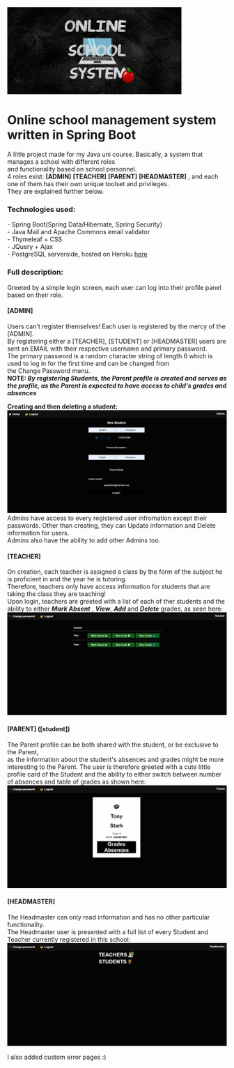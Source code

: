 <img src="/src/main/resources/static/images/logo.png"/>
<h1>Online school management system written in Spring Boot </h1>
A little project made for my Java uni course. Basically, a system that manages a school with different roles <br> and functionality based on school personnel. <br>
4 roles exist: <b>[ADMIN]</b> <b>[TEACHER]</b> <b>[PARENT]</b> <b>[HEADMASTER]</b> ,  and each one of them has their own unique toolset and privileges. <br>
They are explained further below.
<h3>Technologies used: </h3>
- Spring Boot(Spring Data/Hibernate, Spring Security) <br>
- Java Mail and Apache Commons email validator <br>
- Thymeleaf + CSS <br>
- JQuery + Ajax  <br>
- PostgreSQL serverside, hosted on Heroku <a href="https://school-system-heroku.herokuapp.com/">here</a> 
<h3>Full description:</h3>
Greeted by a simple login screen, each user can log into their profile panel based on their role. <br>
<h4>[ADMIN]</h4>
Users can't register themselves! Each user is registered by the mercy of the [ADMIN]. <br> By registering either a [TEACHER], [STUDENT] or [HEADMASTER] 
users are sent an EMAIL with their respective username and primary password. <br> The primary password is a random character string of length 6 which is used to log in for the first time and can be changed 
from <br> the Change Password menu. <br>
<b>NOTE: <i>By registering Students, the Parent profile is created and serves as the profile, as the Parent is expected to have access to child's grades and absences </i></b> <p></p>
<b>Creating and then deleting a student: </b>
<img src="/src/main/resources/static/images/saveStudent.gif"/>
Admins have access to every registered user infromation except their passwords. Other than creating, they can Update information and Delete information for users. <br>
Admins also have the ability to add other Admins too.
<h4>[TEACHER]</h4>
On creation, each teacher is assigned a class by the form of the subject he is proficient in and the year he is tutoring. <br>
Therefore, teachers only have access information for students that are taking the class they are teaching! <br>
Upon login, teachers are greeted with a list of each of ther students and the ability to either <b><i>Mark Absent</i></b> , <b><i>View</i></b>, <b><i>Add</i></b> 
and <b><i>Delete</i></b> grades, as seen here:
<img src="/src/main/resources/static/images/teacherMenu.gif"/>
<h4>[PARENT] ([student])</h4>
The Parent profile can be both shared with the student, or be exclusive to the Parent, <br>
as the information about the student's absences and grades might be more interesting to the Parent. The user is therefore greeted with a cute little profile card of the Student and
the ability to either switch between number of absences and table of grades as shown here:
<img src="/src/main/resources/static/images/parentMenu.gif"/>
<h4>[HEADMASTER]</h4>
The Headmaster can only read information and has no other particular functionality.  <br>
The Headmaster user is presented with a full list of every Student and Teacher currently registered
in this school:
<img src="/src/main/resources/static/images/headmasterMenu.gif"/>
<p></p>
I also added custom error pages :)
